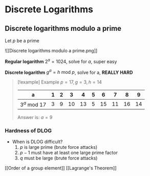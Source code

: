 # Discrete Logarithms

## Discrete logarithms modulo a prime

Let $p$ be a prime

![[Discrete logarithms modulo a prime.png]]

**Regular logarithm** 
$2^{a}=1024$, solve for $a$, super easy

**Discrete logarithm**
$g^{a}=h \text{ mod }p$, solve for a, **REALLY HARD** 



>[!example] Example
> $p=17,g=3,h=14$
> 
> | a                     | 1   | 2   | 3   | 4   | 5   | 6   | 7   | 8   | 9   |
> | --------------------- | --- | --- | --- | --- | --- | --- | --- | --- | --- |
> | $3^{a}\text{ mod }17$ | 3   | 9   | 10  | 13  | 5   | 15  | 11  | 16  | 14  |
> Answer is: $a=9$


### Hardness of DLOG
- When is DLOG difficult?
	1. $p$ is large prime (brute force attacks)
	2. $p-1$ must have at least one large prime factor
	3. $q$ must be large (brute force attacks)


[[Order of a group element]]
[[Lagrange's Theorem]]

